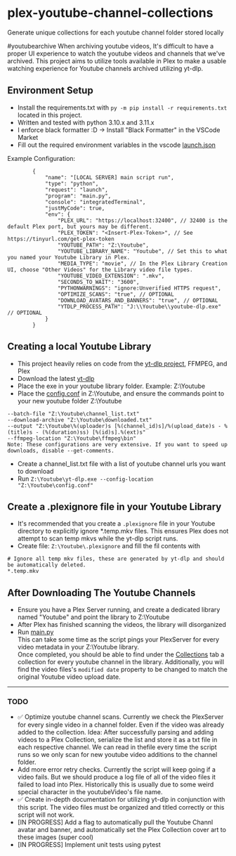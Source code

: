 # plex-youtube-channel-collections
Generate unique collections for each youtube channel folder stored locally

#youtubearchive
When archiving youtube videos, It's difficult to have a proper UI experience to watch the youtube videos and channels that we've archived.
This project aims to utilize tools available in Plex to make a usable watching experience for Youtube channels archived utilizing yt-dlp.

## Environment Setup
- Install the requirements.txt with `py -m pip install -r requirements.txt` located in this project.
- Written and tested with python 3.10.x and 3.11.x
- I enforce black formatter :D -> Install "Black Formatter" in the VSCode Market
- Fill out the required environment variables in the vscode [launch.json](https://github.com/KJBurnett/plex-youtube-channel-collections/blob/main/.vscode/launch.json)  


Example Configuration:
```
        {
            "name": "[LOCAL SERVER] main script run",
            "type": "python",
            "request": "launch",
            "program": "main.py",
            "console": "integratedTerminal",
            "justMyCode": true,
            "env": {
                "PLEX_URL": "https://localhost:32400", // 32400 is the default Plex port, but yours may be different.
                "PLEX_TOKEN": "<Insert-Plex-Token>", // See https://tinyurl.com/get-plex-token 
                "YOUTUBE_PATH": "Z:\Youtube",
                "YOUTUBE_LIBRARY_NAME": "Youtube", // Set this to what you named your Youtube Library in Plex.
                "MEDIA_TYPE": "movie", // In the Plex Library Creation UI, choose "Other Videos" for the Library video file types.
                "YOUTUBE_VIDEO_EXTENSION": ".mkv",
                "SECONDS_TO_WAIT": "3600",
                "PYTHONWARNINGS": "ignore:Unverified HTTPS request",
                "OPTIMIZE_SCANS": "true", // OPTIONAL
                "DOWNLOAD_AVATARS_AND_BANNERS": "true", // OPTIONAL
                "YTDLP_PROCESS_PATH": "J:\\Youtube\\youtube-dlp.exe" // OPTIONAL
            }
        }
```


## Creating a local Youtube Library
- This project heavily relies on code from the [yt-dlp project](https://github.com/yt-dlp/yt-dlp), FFMPEG, and Plex
- Download the latest [yt-dlp](https://github.com/yt-dlp/yt-dlp#installation)
- Place the exe in your youtube library folder. Example: Z:\Youtube
- Place the [config.conf](https://github.com/KJBurnett/plex-youtube-channel-collections/blob/main/config.conf) in Z:\Youtube, and ensure the commands point to your new youtube folder Z:\Youtube  
```
--batch-file "Z:\Youtube\channel_list.txt"  
--download-archive "Z:\Youtube\downloaded.txt"  
--output "Z:\Youtube\%(uploader)s [%(channel_id)s]/%(upload_date)s - %(title)s - (%(duration)ss) [%(id)s].%(ext)s"  
--ffmpeg-location "Z:\Youtube\ffmpeg\bin"  
Note: These configurations are very extensive. If you want to speed up downloads, disable --get-comments. 
```
- Create a channel_list.txt file with a list of youtube channel urls you want to download
- Run `Z:\Youtube\yt-dlp.exe --config-location "Z:\Youtube\config.conf"`

## Create a .plexignore file in your Youtube Library
- It's recommended that you create a `.plexignore` file in your Youtube directory to explicitly ignore *.temp.mkv files. This ensures Plex does not attempt to scan temp mkvs while the yt-dlp script runs.
- Create file: `Z:\Youtube\.plexignore` and fill the fil contents with
```
# Ignore all temp mkv files, these are generated by yt-dlp and should be automatically deleted.
*.temp.mkv
```

## After Downloading The Youtube Channels
- Ensure you have a Plex Server running, and create a dedicated library named "Youtube" and point the library to Z:\Youtube
- After Plex has finished scanning the videos, the library will disorganized
- Run [main.py](https://github.com/KJBurnett/plex-youtube-channel-collections/blob/main/main.py)  
This can take some time as the script pings your PlexServer for every video metadata in your Z:\Youtube library.  
Once completed, you should be able to find under the [Collections](https://support.plex.tv/articles/201273953-collections/) tab a collection for every youtube channel in the library.
Additionally, you will find the video files's `modified date` property to be changed to match the original Youtube video upload date.

---

### TODO
- ✅ Optimize youtube channel scans. Currently we check the PlexServer for every single video in a channel folder. Even if the video was already added to the collection. Idea: After successfully parsing and adding videos to a Plex Collection, serialize the list and store it as a txt file in each respective channel. We can read in thefile every time the script runs so we only scan for new youtube video additions to the channel folder.
- Add more error retry checks. Currently the script will keep going if a video fails. But we should produce a log file of all of the video files it failed to load into Plex. Historically this is usually due to some weird special character in the youtubeVideo's file name.
- ✅ Create in-depth documentation for utilizing yt-dlp in conjunction with this script. The video files must be organized and titled correctly or this script will not work.
- [IN PROGRESS] Add a flag to automatically pull the Youtube Channl avatar and banner, and automatically set the Plex Collection cover art to these images (super cool)
- [IN PROGRESS] Implement unit tests using pytest